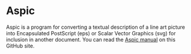 # Aspic

Aspic is a program for converting a textual description of a line art picture
into Encapsulated PostScript (eps) or Scalar Vector Graphics (svg) for
inclusion in another document. You can read the [Aspic
manual](https://github.com/philiphazel/aspic/blob/main/doc/spec.pdf) on this
GitHub site.
